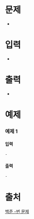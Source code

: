 # 문제
-

# 입력
-

# 출력
-

# 예제
### 예제 1
#### 입력 
```
-
```
#### 출력
```
-
```

# 출처
[백준 -번 문제](https://www.acmicpc.net/problem/-)


